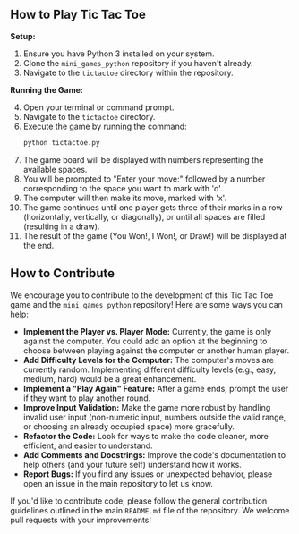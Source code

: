 ## How to Play Tic Tac Toe

**Setup:**

1.  Ensure you have Python 3 installed on your system.
2.  Clone the `mini_games_python` repository if you haven't already.
3.  Navigate to the `tictactoe` directory within the repository.

**Running the Game:**

4.  Open your terminal or command prompt.
5.  Navigate to the `tictactoe` directory.
6.  Execute the game by running the command:
    ```bash
    python tictactoe.py
    ```
7.  The game board will be displayed with numbers representing the available spaces.
8.  You will be prompted to "Enter your move:" followed by a number corresponding to the space you want to mark with 'o'.
9.  The computer will then make its move, marked with 'x'.
10. The game continues until one player gets three of their marks in a row (horizontally, vertically, or diagonally), or until all spaces are filled (resulting in a draw).
11. The result of the game (You Won!, I Won!, or Draw!) will be displayed at the end.

## How to Contribute

We encourage you to contribute to the development of this Tic Tac Toe game and the `mini_games_python` repository! Here are some ways you can help:

* **Implement the Player vs. Player Mode:** Currently, the game is only against the computer. You could add an option at the beginning to choose between playing against the computer or another human player.
* **Add Difficulty Levels for the Computer:** The computer's moves are currently random. Implementing different difficulty levels (e.g., easy, medium, hard) would be a great enhancement.
* **Implement a "Play Again" Feature:** After a game ends, prompt the user if they want to play another round.
* **Improve Input Validation:** Make the game more robust by handling invalid user input (non-numeric input, numbers outside the valid range, or choosing an already occupied space) more gracefully.
* **Refactor the Code:** Look for ways to make the code cleaner, more efficient, and easier to understand.
* **Add Comments and Docstrings:** Improve the code's documentation to help others (and your future self) understand how it works.
* **Report Bugs:** If you find any issues or unexpected behavior, please open an issue in the main repository to let us know.

If you'd like to contribute code, please follow the general contribution guidelines outlined in the main `README.md` file of the repository. We welcome pull requests with your improvements!

